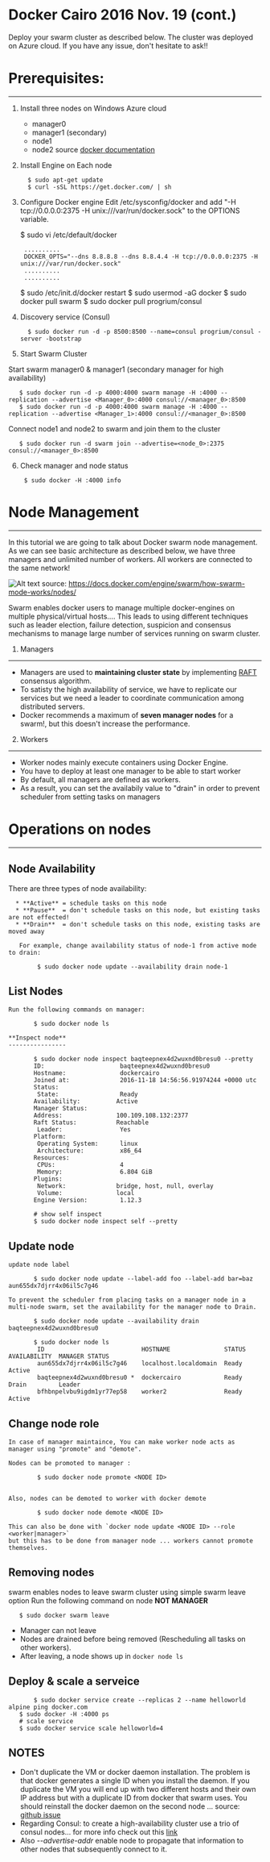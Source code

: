 # Docker Cairo 2016 Nov. 19 (cont.)

Deploy your swarm cluster as described below. The cluster was deployed on Azure cloud. If you have any issue, don't 
hesitate to ask!!

# Prerequisites:
----------------

1. Install three nodes on Windows Azure cloud
   - manager0 
   - manager1 (secondary)
   - node1
   - node2
source [docker documentation](https://docs.docker.com/swarm/install-manual/)

2. Install Engine on Each node

         $ sudo apt-get update
         $ curl -sSL https://get.docker.com/ | sh

3. Configure Docker engine 
 Edit /etc/sysconfig/docker and add "-H tcp://0.0.0.0:2375 -H unix:///var/run/docker.sock"  to the OPTIONS variable.
      
      $ sudo vi /etc/default/docker
      
        ..........
        DOCKER_OPTS="--dns 8.8.8.8 --dns 8.8.4.4 -H tcp://0.0.0.0:2375 -H unix:///var/run/docker.sock"
        ..........
        ..........
        
      $ sudo /etc/init.d/docker restart
      $ sudo usermod -aG docker <USERNAME>
      $ sudo docker pull swarm
      $ sudo docker pull progrium/consul
     
4. Discovery service (Consul)

         $ sudo docker run -d -p 8500:8500 --name=consul progrium/consul -server -bootstrap

5. Start Swarm Cluster

  Start swarm manager0 & manager1 (secondary manager for high availability) 

       $ sudo docker run -d -p 4000:4000 swarm manage -H :4000 --replication --advertise <Manager_0>:4000 consul://<manager_0>:8500
       $ sudo docker run -d -p 4000:4000 swarm manage -H :4000 --replication --advertise <Manager_1>:4000 consul://<manager_0>:8500

  Connect node1 and node2 to swarm and join them to the cluster

       $ sudo docker run -d swarm join --advertise=<node_0>:2375 consul://<manager_0>:8500

6. Check manager and node status

        $ sudo docker -H :4000 info       


# Node Management
-------------------

In this tutorial we are going to talk about Docker swarm node management. As we can see basic architecture as described below, we have three managers and unlimited number of workers. All workers are connected to the same network!

![Alt text](images/swarm-diagram.png "Basic Swarm cluster Architecture")
source: https://docs.docker.com/engine/swarm/how-swarm-mode-works/nodes/

Swarm enables docker users to manage multiple docker-engines on multiple physical/virtual hosts.... This leads to using 
different techniques such as leader election, failure detection, suspicion and consensus mechanisms to manage large number 
of services running on swarm cluster.


1. Managers
------------

* Managers are used to **maintaining cluster state** by implementing [RAFT](https://raft.github.io/raft.pdf) consensus algorithm. 
* To satisty the high availability of service, we have to replicate our services but we need a leader to coordinate communication among distributed servers. 
* Docker recommends a maximum of **seven manager nodes** for a swarm!, but this doesn't increase the performance. 

2. Workers
------------

* Worker nodes mainly execute containers using Docker Engine.
* You have to deploy at least one manager to be able to start worker 
* By default, all managers are defined as workers.
* As a result, you can set the availabily value to "drain" in order to prevent scheduler from setting tasks on managers


# Operations on nodes
----------------------

   **Node Availability**
   ---------------------
   
   There are three types of node availability:
      
      * **Active** = schedule tasks on this node
      * **Pause**  = don't schedule tasks on this node, but existing tasks are not effected!
      * **Drain**  = don't schedule tasks on this node, existing tasks are moved away

       For example, change availability status of node-1 from active mode to drain:

            $ sudo docker node update --availability drain node-1

   **List Nodes**
   ---------------------
	Run the following commands on manager:

		   $ sudo docker node ls

    **Inspect node**
    ----------------

		   $ sudo docker node inspect baqteepnex4d2wuxnd0bresu0 --pretty 
		   ID:                     baqteepnex4d2wuxnd0bresu0
		   Hostname:               dockercairo
		   Joined at:              2016-11-18 14:56:56.91974244 +0000 utc
		   Status:
			State:                 Ready
		   Availability:          Active
		   Manager Status:
		   Address:               100.109.108.132:2377
		   Raft Status:           Reachable
			Leader:                Yes
		   Platform:
			Operating System:      linux
			Architecture:          x86_64
		   Resources:
			CPUs:                  4
			Memory:                6.804 GiB
		   Plugins:
			Network:              bridge, host, null, overlay
			Volume:               local
		   Engine Version:         1.12.3

		   # show self inspect
		   $ sudo docker node inspect self --pretty

   **Update node**
   ---------------

	update node label

		   $ sudo docker node update --label-add foo --label-add bar=baz aun655dx7djrr4x06il5c7g46

	To prevent the scheduler from placing tasks on a manager node in a multi-node swarm, set the availability for the manager node to Drain.
	 
		   $ sudo docker node update --availability drain baqteepnex4d2wuxnd0bresu0
		   
		   $ sudo docker node ls 
			ID                           HOSTNAME               STATUS  AVAILABILITY  MANAGER STATUS
			aun655dx7djrr4x06il5c7g46    localhost.localdomain  Ready   Active        
			baqteepnex4d2wuxnd0bresu0 *  dockercairo            Ready   Drain         Leader
			bfhbnpelvbu9igdm1yr77ep58    worker2                Ready   Active        

   **Change node role**
   --------------------

	In case of manager maintaince, You can make worker node acts as manager using "promote" and "demote".

	Nodes can be promoted to manager :

			$ sudo docker node promote <NODE ID>
		
		
	Also, nodes can be demoted to worker with docker demote

			$ sudo docker node demote <NODE ID>
			
	This can also be done with `docker node update <NODE ID> --role <worker|manager>`
	but this has to be done from manager node ... workers cannot promote themselves.

   **Removing nodes**
   --------------------
   swarm enables nodes to leave swarm cluster using simple swarm leave option Run the following command on node **NOT MANAGER**
              
	   $ sudo docker swarm leave  

   * Manager can not leave
   * Nodes are drained before being removed (Rescheduling all tasks on other workers).
   * After leaving, a node shows up in `docker node ls` 
	
   **Deploy & scale a serveice**
   ----------------------------
   
           $ sudo docker service create --replicas 2 --name helloworld alpine ping docker.com
	   $ sudo docker -H :4000 ps
	   # scale service 
	   $ sudo docker service scale helloworld=4



NOTES
------

* Don't duplicate the VM or docker daemon installation. The problem is that docker generates a single ID when you install the daemon. If you duplicate the VM you will end up with two different hosts and their own IP address but with a duplicate ID from docker that swarm uses. You should reinstall the docker daemon on the second node ... source: [github issue](https://github.com/docker/swarm/issues/563)
* Regarding Consul: to create a high-availability cluster use a trio of consul nodes... for more info check out this [link](https://hub.docker.com/r/progrium/consul/)
* Also *--advertise-addr* enable node to propagate that information to other nodes that subsequently connect to it.
